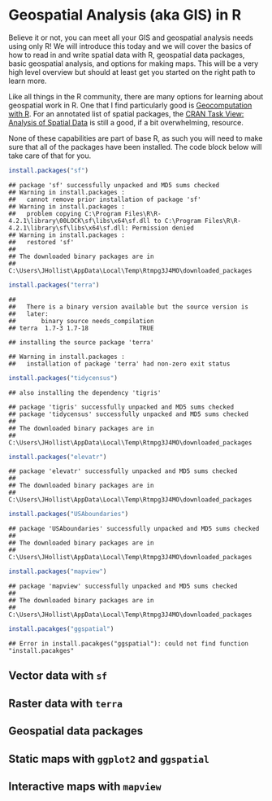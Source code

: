 
# Geospatial Analysis (aka GIS) in R

Believe it or not, you can meet all your GIS and geospatial analysis needs using only R! We will introduce this today and we will cover the basics of how to read in and write spatial data with R, geospatial data packages, basic geospatial analysis, and options for making maps.  This will be a very high level overview but should at least get you started on the right path to learn more.

Like all things in the R community, there are many options for learning about geospatial work in R.  One that I find particularly good is [Geocomputation with R](https://r.geocompx.org/index.html).  For an annotated list of spatial packages, the [CRAN Task View: Analysis of Spatial Data](https://cran.r-project.org/web/views/Spatial.html) is still a good, if a bit overwhelming, resource.

None of these capabilities are part of base R, as such you will need to make sure that all of the packages have been installed.  The code block below will take care of that for you.


```r
install.packages("sf")
```

```
## package 'sf' successfully unpacked and MD5 sums checked
## Warning in install.packages :
##   cannot remove prior installation of package 'sf'
## Warning in install.packages :
##   problem copying C:\Program Files\R\R-4.2.1\library\00LOCK\sf\libs\x64\sf.dll to C:\Program Files\R\R-4.2.1\library\sf\libs\x64\sf.dll: Permission denied
## Warning in install.packages :
##   restored 'sf'
## 
## The downloaded binary packages are in
## 	C:\Users\JHollist\AppData\Local\Temp\Rtmpg3J4MO\downloaded_packages
```

```r
install.packages("terra")
```

```
## 
##   There is a binary version available but the source version is
##   later:
##       binary source needs_compilation
## terra  1.7-3 1.7-18              TRUE
```

```
## installing the source package 'terra'
```

```
## Warning in install.packages :
##   installation of package 'terra' had non-zero exit status
```

```r
install.packages("tidycensus")
```

```
## also installing the dependency 'tigris'
```

```
## package 'tigris' successfully unpacked and MD5 sums checked
## package 'tidycensus' successfully unpacked and MD5 sums checked
## 
## The downloaded binary packages are in
## 	C:\Users\JHollist\AppData\Local\Temp\Rtmpg3J4MO\downloaded_packages
```

```r
install.packages("elevatr")
```

```
## package 'elevatr' successfully unpacked and MD5 sums checked
## 
## The downloaded binary packages are in
## 	C:\Users\JHollist\AppData\Local\Temp\Rtmpg3J4MO\downloaded_packages
```

```r
install.packages("USAboundaries")
```

```
## package 'USAboundaries' successfully unpacked and MD5 sums checked
## 
## The downloaded binary packages are in
## 	C:\Users\JHollist\AppData\Local\Temp\Rtmpg3J4MO\downloaded_packages
```

```r
install.packages("mapview")
```

```
## package 'mapview' successfully unpacked and MD5 sums checked
## 
## The downloaded binary packages are in
## 	C:\Users\JHollist\AppData\Local\Temp\Rtmpg3J4MO\downloaded_packages
```

```r
install.pacakges("ggspatial")
```

```
## Error in install.pacakges("ggspatial"): could not find function "install.pacakges"
```

## Vector data with `sf`

## Raster data with `terra`

## Geospatial data packages

## Static maps with `ggplot2` and `ggspatial`

## Interactive maps with `mapview`
